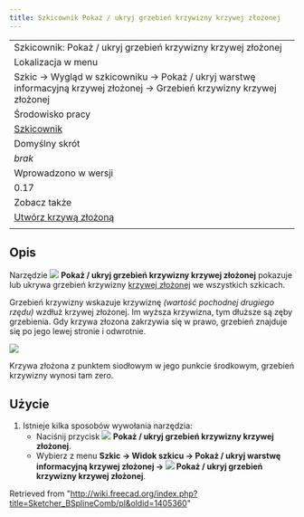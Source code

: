 ```yaml
---
title: Szkicownik Pokaż / ukryj grzebień krzywizny krzywej złożonej
---
```

|  |
| --- |
| Szkicownik: Pokaż / ukryj grzebień krzywizny krzywej złożonej |
| Lokalizacja w menu |
| Szkic → Wygląd w szkicowniku → Pokaż / ukryj warstwę informacyjną krzywej złożonej → Grzebień krzywizny krzywej złożonej |
| Środowisko pracy |
| [Szkicownik](/Sketcher_Workbench/pl "Sketcher Workbench/pl") |
| Domyślny skrót |
| *brak* |
| Wprowadzono w wersji |
| 0.17 |
| Zobacz także |
| [Utwórz krzywą złożoną](/Sketcher_CreateBSpline/pl "Sketcher CreateBSpline/pl") |
|  |

## Opis

Narzędzie ![](/images/Sketcher_BSplineComb.svg) **Pokaż / ukryj grzebień krzywizny krzywej złożonej** pokazuje lub ukrywa grzebień krzywizny [krzywej złożonej](/B-Splines/pl "B-Splines/pl") we wszystkich szkicach.

Grzebień krzywizny wskazuje krzywiznę *(wartość pochodnej drugiego rzędu)* wzdłuż krzywej złożonej. Im wyższa krzywizna, tym dłuższe są zęby grzebienia. Gdy krzywa złozona zakrzywia się w prawo, grzebień znajduje się po jego lewej stronie i odwrotnie.

![](/images/Sketcher_BSplineCurvatureShow.png)

Krzywa złożona z punktem siodłowym w jego punkcie środkowym, grzebień krzywizny wynosi tam zero.

## Użycie

1. Istnieje kilka sposobów wywołania narzędzia:
   * Naciśnij przycisk ![](/images/Sketcher_BSplineComb.svg) **Pokaż / ukryj grzebień krzywizny krzywej złożonej**.
   * Wybierz z menu **Szkic → Widok szkicu → Pokaż / ukryj warstwę informacyjną krzywej złożonej → ![](/images/Sketcher_BSplineComb.svg) Pokaż / ukryj grzebień krzywizny krzywej złożonej**.

Retrieved from "<http://wiki.freecad.org/index.php?title=Sketcher_BSplineComb/pl&oldid=1405360>"